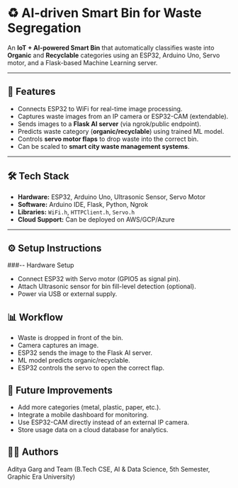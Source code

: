 # ♻️ AI-driven Smart Bin for Waste Segregation

An **IoT + AI-powered Smart Bin** that automatically classifies waste into **Organic** and **Recyclable** categories using an ESP32, Arduino Uno, Servo motor, and a Flask-based Machine Learning server.

---

## 🚀 Features
- Connects ESP32 to WiFi for real-time image processing.
- Captures waste images from an IP camera or ESP32-CAM (extendable).
- Sends images to a **Flask AI server** (via ngrok/public endpoint).
- Predicts waste category (**organic/recyclable**) using trained ML model.
- Controls **servo motor flaps** to drop waste into the correct bin.
- Can be scaled to **smart city waste management systems**.

---

## 🛠️ Tech Stack
- **Hardware:** ESP32, Arduino Uno, Ultrasonic Sensor, Servo Motor  
- **Software:** Arduino IDE, Flask, Python, Ngrok  
- **Libraries:** `WiFi.h`, `HTTPClient.h`, `Servo.h`  
- **Cloud Support:** Can be deployed on AWS/GCP/Azure  

---


## ⚙️ Setup Instructions 

###-- Hardware Setup
- Connect ESP32 with Servo motor (GPIO5 as signal pin).  
- Attach Ultrasonic sensor for bin fill-level detection (optional).  
- Power via USB or external supply.

## 📊 Workflow

- Waste is dropped in front of the bin.
- Camera captures an image.
- ESP32 sends the image to the Flask AI server.
- ML model predicts organic/recyclable.
- ESP32 controls the servo to open the correct flap.

## 🎯 Future Improvements

- Add more categories (metal, plastic, paper, etc.).
- Integrate a mobile dashboard for monitoring.
- Use ESP32-CAM directly instead of an external IP camera.
- Store usage data on a cloud database for analytics.

## 👨‍💻 Authors

Aditya Garg and Team
(B.Tech CSE, AI & Data Science, 5th Semester, Graphic Era University)

